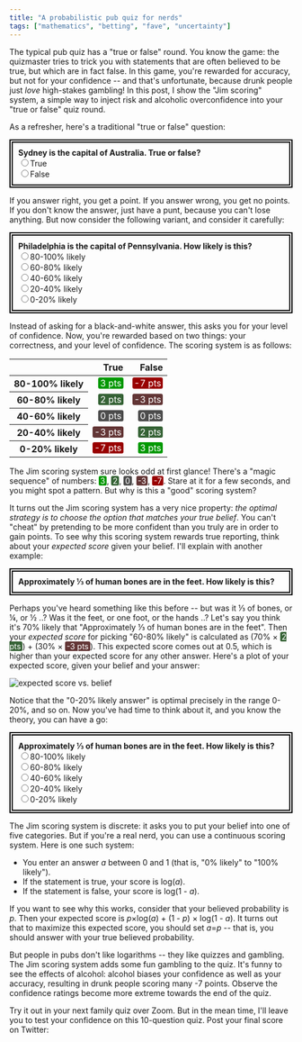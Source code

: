 ```yaml
---
title: "A probabilistic pub quiz for nerds"
tags: ["mathematics", "betting", "fave", "uncertainty"]
---
```


The typical pub quiz has a "true or false" round.
You know the game:
the quizmaster tries to trick you
with statements that are often believed to be true,
but which are in fact false.
In this game,
you're rewarded for accuracy, 
but not for your confidence --
and that's unfortunate, because 
drunk people just _love_ high-stakes gambling!
In this post,
I show the "Jim scoring" system,
a simple way to inject risk and alcoholic overconfidence 
into your "true or false" quiz round.

As a refresher,
here's a traditional "true or false" question:

<div class="question-box">
  <div class="question">Sydney is the capital of Australia. True or false?</div>
  <div>
    <div><input type="radio" name="ans_traditional" id="ans_traditional_1" value="true" /><label for="ans_traditional_1">True</label><span class="score score-wrong">Wrong; it's Canberra. 0 pts.</span></div>
    <div><input type="radio" name="ans_traditional" id="ans_traditional_2" value="false" /><label for="ans_traditional_2">False</label><span class="score score-right">Right! 1 pt.</span></div>
  </div>
</div>

If you answer right, you get a point.
If you answer wrong, you get no points.
If you don't know the answer,
just have a punt,
because you can't lose anything.
But now consider the following variant,
and consider it carefully:

<div class="question-box">
  <div class="question">Philadelphia is the capital of Pennsylvania. How likely is this?</div>
  <div>
    <div><input type="radio" name="ans_prob" id="ans_prob_5" value="80-100" /><label for="ans_prob_5">80-100% likely</label><span class="score score-vwrong">It's Harrisburg! -7 pts.</span></div>
    <div><input type="radio" name="ans_prob" id="ans_prob_4" value="60-80" /><label for="ans_prob_4">60-80% likely</label><span class="score score-wrong">It's Harrisburg. -3 pts. </span></div>
    <div><input type="radio" name="ans_prob" id="ans_prob_3" value="40-60" /><label for="ans_prob_3">40-60% likely</label><span class="score score-neutral">It's Harrisburg. 0 pts.</span></div>
    <div><input type="radio" name="ans_prob" id="ans_prob_2" value="2-40" /><label for="ans_prob_2">20-40% likely</label><span class="score score-right">Right. 2 pts.</span></div>
    <div><input type="radio" name="ans_prob" id="ans_prob_1" value="0-20" /><label for="ans_prob_1">0-20% likely</label><span class="score score-vright">Such confidence! 3 pts.</span></div>
  </div>
</div>

Instead of asking for a black-and-white answer,
this asks you for your level of confidence.
Now, you're rewarded based on two things:
your correctness, and your level of confidence.
The scoring system is as follows:

<table class="scoring-table">
  <thead>
    <tr>
      <th></th>
      <th>True</th>
      <th>False</th>
    </tr>
  </thead>
  <tbody>
    <tr>
      <th>80-100% likely</th>
      <td><span class="score score-vright">3 pts</span></td>
      <td><span class="score score-vwrong">-7 pts</span></td>
    </tr>
    <tr>
      <th>60-80% likely</th>
      <td><span class="score score-right">2 pts</span></td>
      <td><span class="score score-wrong">-3 pts</span></td>
    </tr>
    <tr>
      <th>40-60% likely</th>
      <td><span class="score score-neutral">0 pts</span></td>
      <td><span class="score score-neutral">0 pts</span></td>
    </tr>
    <tr>
      <th>20-40% likely</th>
      <td><span class="score score-wrong">-3 pts</span></td>
      <td><span class="score score-right">2 pts</span></td>
    </tr>
    <tr>
      <th>0-20% likely</th>
      <td><span class="score score-vwrong">-7 pts</span></td>
      <td><span class="score score-vright">3 pts</span></td>
    </tr>
  </tbody>
</table>

<style>
  .scoring-table tr > *:nth-child(2) { text-align: right; }
  .scoring-table tr > *:nth-child(3) { text-align: right; }
</style>

The Jim scoring system sure looks odd at first glance!
There's a "magic sequence" of numbers: 
<span class="score score-vright">3</span>, 
<span class="score score-right">2</span>, 
<span class="score score-neutral">0</span>, 
<span class="score score-wrong">-3</span>, 
<span class="score score-vwrong">-7</span>.
Stare at it for a few seconds, and you might spot a pattern.
But why is this a "good" scoring system?

It turns out the Jim scoring system has a very nice property:
_the optimal strategy is to choose the option that matches your true belief_.
You can't "cheat" by pretending to be more confident than you truly are
in order to gain points.
To see why this scoring system rewards true reporting,
think about your _expected score_ given your belief.
I'll explain with another example:

<div class="question-box">
  <div class="question">Approximately ⅓ of human bones are in the feet. How likely is this?</div>
</div>

Perhaps you've heard something like this before --
but was it ⅓ of bones, or ¼, or ½ ..?
Was it the feet, or one foot, or the hands ..?
Let's say you think it's 70% likely that "Approximately ⅓ of human bones are in the feet".
Then your _expected score_ for picking "60-80% likely" is calculated as
(70% × <span class="score score-right">2 pts</span>) + 
(30% × <span class="score score-wrong">-3 pts</span>).
This expected score comes out at 0.5,
which is higher than your expected score for any other answer.
Here's a plot of your expected score, 
given your belief and your answer:

<p><img style="border: 0" src="/assets/2020-04-26/chart.svg" alt="expected score vs. belief" /></p>

Notice that the "0-20% likely answer" is optimal 
precisely in the range 0-20%, and so on.
Now you've had time to think about it,
and you know the theory,
you can have a go:

<div class="question-box">
  <div class="question">Approximately ⅓ of human bones are in the feet. How likely is this?</div>
  <div>
    <div><input type="radio" name="ans_prob" id="ans_prob_5" value="80-100" /><label for="ans_prob_5">80-100% likely</label><span class="score score-vwrong">Overconfident!! -7 pts.</span></div>
    <div><input type="radio" name="ans_prob" id="ans_prob_4" value="60-80" /><label for="ans_prob_4">60-80% likely</label><span class="score score-wrong">No, it's false. -3 pts. </span></div>
    <div><input type="radio" name="ans_prob" id="ans_prob_3" value="40-60" /><label for="ans_prob_3">40-60% likely</label><span class="score score-neutral">It's false. 0 pts.</span></div>
    <div><input type="radio" name="ans_prob" id="ans_prob_2" value="2-40" /><label for="ans_prob_2">20-40% likely</label><span class="score score-right">Yep, it's false. 2 pts.</span></div>
    <div><input type="radio" name="ans_prob" id="ans_prob_1" value="0-20" /><label for="ans_prob_1">0-20% likely</label><span class="score score-vright">Such confidence! 3 pts.</span></div>
  </div>
</div>

The Jim scoring system is discrete:
it asks you to put your belief into one of five categories.
But if you're a real nerd,
you can use a continuous scoring system.
Here is one such system:

* You enter an answer _a_ between 0 and 1 (that is, "0% likely" to "100% likely").
* If the statement is true, your score is log(_a_).
* If the statement is false, your score is log(1 - _a_).

If you want to see why this works,
consider that your believed probability is _p_.
Then your expected score is _p_×log(_a_) + (1 - _p_) × log(1 - _a_).
It turns out that to maximize this expected score,
you should set _a_=_p_ --
that is, you should answer with your true believed probability.

But people in pubs don't like logarithms --
they like quizzes and gambling.
The Jim scoring system
adds some fun gambling to the quiz.
It's funny to see the effects of alcohol:
alcohol biases your confidence as well as your accuracy,
resulting in drunk people scoring many -7 points.
Observe the confidence ratings become more extreme towards the end of the quiz.

Try it out in your next family quiz over Zoom.
But in the mean time,
I'll leave you to test your confidence on this 10-question quiz.
Post your final score on Twitter:

<div id="end_quiz">
</div>

<script type="module">
  import { h, Component, render } from 'https://unpkg.com/preact?module';

  const quiz = [
    { question: "An emu cannot fly.", answer: true },
    { question: "Wyoming is on the Canadian border of the USA.", answer: false },
    { question: "Quaker is another name for a Mormon.", answer: false },
    { question: "Silly mid on is a fielding position in cricket.", answer: true },
    { question: "Spartacus was a great Roman general.", answer: false },
    { question: "Edinburgh is further East than Carlisle.", answer: false },
    { question: "Kangaroos are only an inch long at birth.", answer: true },
    { question: "George Washington's body was preserved in a barrel of Whiskey for 32 years.", answer: false },
    { question: "The can-opener was not invented until 45 years after the tin can.", answer: true },
    { question: "President Theodore Roosevelt's son was called Kermit.", answer: true },
  ];

  const scores = {
    true: {0: -7, 20: -3, 40: 0, 60: 2, 80: 3},
    false: {0: 3, 20: 2, 40: 0, 60: -3, 80: -7}
  };
  const labels = {
    true: {0: "Noo!! -7 pts", 20: "No, it's true. -3 pts", 40: "It's true. 0 pts", 60: "Yep, it's true. 2 pts", 80: "Confidence! 3 pts"},
    false: {0: "Confidence! 3 pts", 20: "Yep, it's false. 2 pts", 40: "It's false. 0 pts", 60: "No, it's false. -3 pts", 80: "Noo!! -7 pts"}
  };
  const cssClass = {
    true: {0:'vwrong', 20:'wrong', 40:'neutral', 60:'right', 80:'vright'},
    false: {0:'vright', 20:'right', 40:'neutral', 60:'wrong', 80:'vwrong'}
  };

  class QuizApp extends Component {
    
    constructor() {
      super();
      this.state = {};
    }

    render() {
      return h('div', null, [
        quiz.map((q,i) => h('div', {class: 'question-box'}, [
          h('div', { class: 'question' }, q.question + ' How likely is this?'),
          h('div', null, [80,60,40,20,0].map(p => h('div', null, [
            h('input', { 
              type: 'radio', 
              name: 'q'+i, 
              id: 'q'+i+'_'+p, 
              value: p,
              disabled: this.state.hasOwnProperty('q'+i),
              onInput: () => {
                this.setState({ ['q'+i]: p });
              }
            }, []),
            h('label', { for: 'q'+i+'_'+p }, p+'-'+(p+20)+'% likely'),
            h('span', { class: 'score score-' + cssClass[q.answer][p] }, labels[q.answer][p])
          ])))
        ])),
        h('div', {class: 'final-score'}, [
          "Your score: " + quiz.map((q,i) => scores[q.answer][this.state.hasOwnProperty('q'+i) ? this.state['q'+i] : 40]).reduce(((acc, x) => acc+x), 0)
        ])
      ]);
    }
  }

  render(h(QuizApp, null, []), document.getElementById("end_quiz"));
</script>

<style>
  span.score {
    color: white;
    border-radius: 0.2em;
    padding: 0 0.2em;
  }
  span.score-vwrong  { background-color: hsl(  0,100%,30%); }
  span.score-wrong   { background-color: hsl(  0, 30%,30%); }
  span.score-neutral { background-color: hsl(  0,  0%,30%); }
  span.score-right   { background-color: hsl(120, 30%,30%); }
  span.score-vright  { background-color: hsl(120,100%,30%); }

  .question-box span.score {
    display: none;
    margin-left: 1em;
  }
  input[type=radio]:checked + label + span.score {
    display: inline;
  }

  .final-score {
    text-align: center;
    font-weight: bold;
    font-size: 2em;
    color: blue;
    margin: 2em 0;
  }
  .question-box {
    border: 6px double black;
    margin: 1em auto;
    padding: 0.7em;
    max-width: 40em;
  }
  .question {
    font-weight: bold;
  }
</style>
